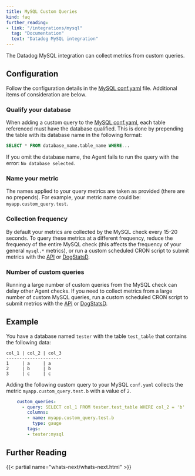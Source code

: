 ```yaml
---
title: MySQL Custom Queries
kind: faq
further_reading:
- link: "/integrations/mysql"
  tag: "Documentation"
  text: "Datadog MySQL integration"
---
```


The Datadog MySQL integration can collect metrics from custom queries.

## Configuration

Follow the configuration details in the [MySQL conf.yaml][1] file. Additional items of consideration are below.

### Qualify your database

When adding a custom query to the [MySQL conf.yaml][1], each table referenced must have the database qualified. This is done by prepending the table with its database name in the following format:

```sql
SELECT * FROM database_name.table_name WHERE...
```

If you omit the database name, the Agent fails to run the query with the error: `No database selected`.

### Name your metric

The names applied to your query metrics are taken as provided (there are no prepends). For example, your metric name could be: `myapp.custom_query.test`.

### Collection frequency

By default your metrics are collected by the MySQL check every 15-20 seconds. To query these metrics at a different frequency, reduce the frequency of the entire MySQL check (this affects the frequency of your general `mysql.*` metrics), or run a custom scheduled CRON script to submit metrics with the [API][2] or [DogStatsD][3].

### Number of custom queries

Running a large number of custom queries from the MySQL check can delay other Agent checks. If you need to collect metrics from a large number of custom MySQL queries, run a custom scheduled CRON script to submit metrics with the [API][2] or [DogStatsD][3].

## Example

You have a database named `tester` with the table `test_table` that contains the following data:

```text
col_1 | col_2 | col_3
---------------------
1     | a     | a
2     | b     | b
3     | c     | c
```

Adding the following custom query to your MySQL `conf.yaml` collects the metric `myapp.custom_query.test.b` with a value of `2`.

```yaml
    custom_queries:
      - query: SELECT col_1 FROM tester.test_table WHERE col_2 = 'b'
        columns:
        - name: myapp.custom_query.test.b
          type: gauge
        tags:
        - tester:mysql
```

## Further Reading

{{< partial name="whats-next/whats-next.html" >}}

[1]: https://github.com/DataDog/integrations-core/blob/master/mysql/datadog_checks/mysql/data/conf.yaml.example
[2]: /api/
[3]: /metrics/custom_metrics/dogstatsd_metrics_submission/
